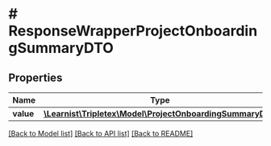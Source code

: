# # ResponseWrapperProjectOnboardingSummaryDTO

## Properties

Name | Type | Description | Notes
------------ | ------------- | ------------- | -------------
**value** | [**\Learnist\Tripletex\Model\ProjectOnboardingSummaryDTO**](ProjectOnboardingSummaryDTO.md) |  | [optional]

[[Back to Model list]](../../README.md#models) [[Back to API list]](../../README.md#endpoints) [[Back to README]](../../README.md)
